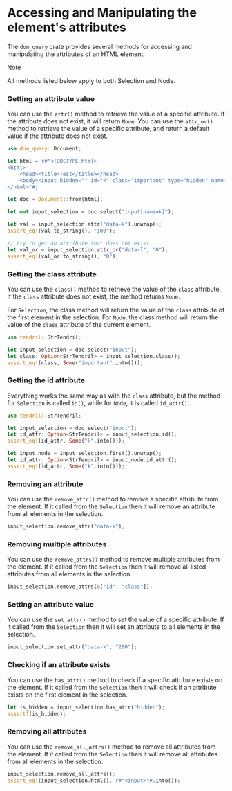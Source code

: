 # Accessing and Manipulating the element's attributes

The `dom_query` crate provides several methods for accessing and manipulating the attributes of an HTML element.

> [!NOTE]
> All methods listed below apply to both Selection and Node.

### Getting an attribute value

You can use the `attr()` method to retrieve the value of a specific attribute. If the attribute does not exist, it will return `None`.
You can use the `attr_or()` method to retrieve the value of a specific attribute, and return a default value if the attribute does not exist.


```rust
use dom_query::Document;

let html = r#"<!DOCTYPE html>
<html>
    <head><title>Test</title></head>
    <body><input hidden="" id="k" class="important" type="hidden" name="k" data-k="100"></body>
</html>"#;

let doc = Document::from(html);

let mut input_selection = doc.select("input[name=k]");

let val = input_selection.attr("data-k").unwrap();
assert_eq!(val.to_string(), "100");

// try to get an attribute that does not exist
let val_or = input_selection.attr_or("data-l", "0");
assert_eq!(val_or.to_string(), "0");
```

### Getting the class attribute

You can use the `class()` method to retrieve the value of the `class` attribute.
If the `class` attribute does not exist, the method returns `None`.

For `Selection`, the class method will return the value of the `class` attribute of the first element in the selection.
For `Node`, the class method will return the value of the `class` attribute of the current element.

```rust
use tendril::StrTendril;

let input_selection = doc.select("input");
let class: Option<StrTendril> = input_selection.class();
assert_eq!(class, Some("important".into()));
```

### Getting the id attribute

Everything works the same way as with the `class` attribute,
but the method for `Selection` is called `id()`, while for `Node`, it is called `id_attr()`.

```rust
use tendril::StrTendril;

let input_selection = doc.select("input");
let id_attr: Option<StrTendril> = input_selection.id();
assert_eq!(id_attr, Some("k".into()));

let input_node = input_selection.first().unwrap();
let id_attr: Option<StrTendril> = input_node.id_attr();
assert_eq!(id_attr, Some("k".into()));

```

### Removing an attribute

You can use the `remove_attr()` method to remove a specific attribute from the element.
If it called from the `Selection` then it will remove an attribute from all elements in the selection.

```rust
input_selection.remove_attr("data-k");
```

### Removing multiple attributes

You can use the `remove_attrs()` method to remove multiple attributes from the element.
If it called from the `Selection` then it will remove all listed attributes from all elements in the selection.

```rust
input_selection.remove_attrs(&["id", "class"]);
```

### Setting an attribute value

You can use the `set_attr()` method to set the value of a specific attribute.
If it called from the `Selection` then it will set an attribute to all elements in the selection.

```rust
input_selection.set_attr("data-k", "200");
```

### Checking if an attribute exists
You can use the `has_attr()` method to check if a specific attribute exists on the element.
If it called from the `Selection` then it will check if an attribute exists on the first element in the selection.

```rust
let is_hidden = input_selection.has_attr("hidden");
assert!(is_hidden);
```

### Removing all attributes
You can use the `remove_all_attrs()` method to remove all attributes from the element.
If it called from the `Selection` then it will remove all attributes from all elements in the selection.

```rust
input_selection.remove_all_attrs();
assert_eq!(input_selection.html(), r#"<input>"#.into());
```
